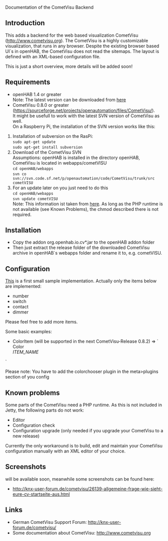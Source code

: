 Documentation of the CometVisu Backend

## Introduction

This adds a backend for the web based visualization CometVisu (http://www.cometvisu.org). The CometVisu is a highly customizable visualization, that runs in any browser. Despite the existing browser based UI´s in openHAB, the CometVisu does not read the sitemaps. The layout is defined with an XML-based configuration file.

This is just a short overview, more details will be added soon!

## Requirements

* openHAB 1.4 or greater<br>
Note: The latest version can be downloaded from [here](https://openhab.ci.cloudbees.com/job/openHAB/)
* CometVisu 0.8.0 or greater (https://sourceforge.net/projects/openautomation/files/CometVisu/).<br>
It might be usefull to work with the latest SVN version of CometVisu as well.<br>
On a Raspberry Pi, the installation of the SVN version works like this:<br>
 1. Installation of subversion on the RasPi:<br>
`sudo apt-get update` <br>
`sudo apt-get install subversion`<br>
 2. Download of the CometVisu SVN<br>
Assumptions: openHAB is installed in the directory openHAB, CometVisu is located in webapps/cometVISU<br>
`cd openHAB/webapps`<br>
`svn co svn://svn.code.sf.net/p/openautomation/code/CometVisu/trunk/src cometVISU`<br>
 3. For an update later on you just need to do this<br>
`cd openHAB/webapps`<br> 
`svn update cometVISU`<br>
Note: This information ist taken from [here](http://www.cometvisu.de/wiki/index.php?title=CometVisu/HowTo_install_the_development_version_on_the_WireGate). As long as the PHP runtime is not available (see Known Problems), the chmod described there is not required.

## Installation

* Copy the addon org.openhab.io.cv*.jar to the openHAB addon folder
* Then just extract the release folder of the downloaded CometVisu archive in openHAB´s webapps folder and rename it to, e.g. cometVISU.

## Configuration

[This](https://www.dropbox.com/s/5ip5fv5h5d4st9v/cometVISU_openHAB.zip) is a first small sample implementation. Actually only the items below are implemented:
* number
* switch
* contact
* dimmer

Please feel free to add more items.

Some basic examples:
* ColorItem (will be supported in the next CometVisu-Release 0.8.2) => 
`<colorchooser>
  <label>Color</label>
  <address transform="OH:color" variant="rgb">ITEM_NAME</address>
</colorchooser>`

Please note: You have to add the colorchooser plugin in the meta>plugins section of you config

## Known problems

Some parts of the CometVisu need a PHP runtime. As this is not included in Jetty, the following parts do not work:
* Editor
* Configuration check
* Configuration upgrade (only needed if you upgrade your CometVisu to a new release)

Currently the only workaround is to build, edit and maintain your CometVisu configuration manually with an XML editor of your choice.

## Screenshots

will be available soon, meanwhile some screenshots can be found here:
- http://knx-user-forum.de/cometvisu/26139-allgemeine-frage-wie-sieht-eure-cv-startseite-aus.html

## Links

* German CometVisu Support Forum: http://knx-user-forum.de/cometvisu/
* Some documentation about CometVisu: http://www.cometvisu.org